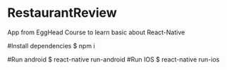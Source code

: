 # RestaurantReview
App from EggHead Course to learn basic about React-Native

#Install dependencies
  $ npm i
 
#Run android
  $ react-native run-android
#Run IOS
  $ react-native run-ios
